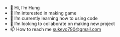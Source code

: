 - 👋 Hi, I’m Hung
- 👀 I’m interested in making game  
- 🌱 I’m currently learning how to using code 
- 💞️ I’m looking to collaborate on making new project
- 📫 How to reach me sukevo790@gmail.com

<!---
hungvo231/hungvo231 is a ✨ special ✨ repository because its `README.md` (this file) appears on your GitHub profile.
You can click the Preview link to take a look at your changes.
--->
